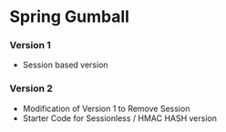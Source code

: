 # Spring Gumball


### Version 1

* Session based version


### Version 2

* Modification of Version 1 to Remove Session
* Starter Code for Sessionless / HMAC HASH version





